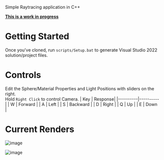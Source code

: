 Simple Raytracing application in C++

**<u>This is a work in progress</u>**

# Getting Started
Once you've cloned, run `scripts/Setup.bat` to generate Visual Studio 2022 solution/project files.

# Controls
Edit the Sphere/Material Properties and Light Positions with sliders on the right. <br>
Hold `Right Click` to control Camera.
| Key | Response|
|----------|----------|
| W   | Forward |
| A   | Left |
| S   | Backward |
| D   | Right  |
| Q   | Up |
| E   | Down |

# Current Renders
![image](https://github.com/LuisMInfante/SimpleRaytracer/assets/113048160/4db889b8-af37-4365-8b04-0f1c0c578d72)

![image](https://github.com/LuisMInfante/SimpleRaytracer/assets/113048160/00add0f4-7eed-40c1-bbc2-949f3e533e9e)
